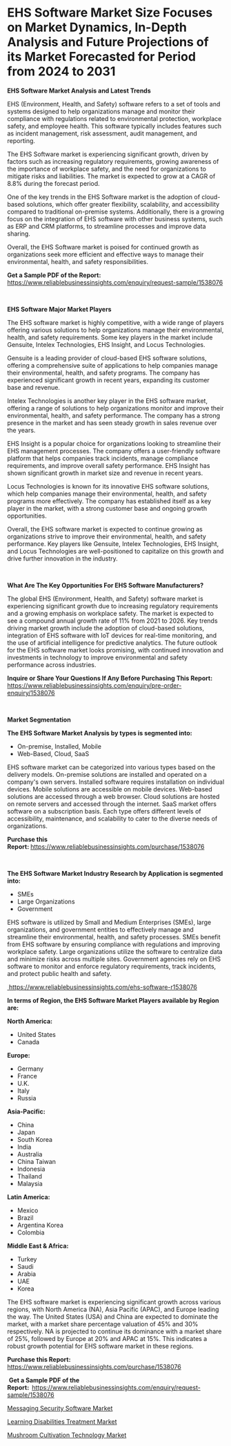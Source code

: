 <p><h1>EHS Software Market Size Focuses on Market Dynamics, In-Depth Analysis and Future Projections of its Market Forecasted for Period from 2024 to 2031</h1></p><p><strong>EHS Software Market Analysis and Latest Trends</strong></p>
<p><p>EHS (Environment, Health, and Safety) software refers to a set of tools and systems designed to help organizations manage and monitor their compliance with regulations related to environmental protection, workplace safety, and employee health. This software typically includes features such as incident management, risk assessment, audit management, and reporting.</p><p>The EHS Software market is experiencing significant growth, driven by factors such as increasing regulatory requirements, growing awareness of the importance of workplace safety, and the need for organizations to mitigate risks and liabilities. The market is expected to grow at a CAGR of 8.8% during the forecast period.</p><p>One of the key trends in the EHS Software market is the adoption of cloud-based solutions, which offer greater flexibility, scalability, and accessibility compared to traditional on-premise systems. Additionally, there is a growing focus on the integration of EHS software with other business systems, such as ERP and CRM platforms, to streamline processes and improve data sharing.</p><p>Overall, the EHS Software market is poised for continued growth as organizations seek more efficient and effective ways to manage their environmental, health, and safety responsibilities.</p></p>
<p><strong>Get a Sample PDF of the Report:&nbsp;</strong> <a href="https://www.reliablebusinessinsights.com/enquiry/request-sample/1538076">https://www.reliablebusinessinsights.com/enquiry/request-sample/1538076</a></p>
<p>&nbsp;</p>
<p><strong>EHS Software Major Market Players</strong></p>
<p><p>The EHS software market is highly competitive, with a wide range of players offering various solutions to help organizations manage their environmental, health, and safety requirements. Some key players in the market include Gensuite, Intelex Technologies, EHS Insight, and Locus Technologies.</p><p>Gensuite is a leading provider of cloud-based EHS software solutions, offering a comprehensive suite of applications to help companies manage their environmental, health, and safety programs. The company has experienced significant growth in recent years, expanding its customer base and revenue.</p><p>Intelex Technologies is another key player in the EHS software market, offering a range of solutions to help organizations monitor and improve their environmental, health, and safety performance. The company has a strong presence in the market and has seen steady growth in sales revenue over the years.</p><p>EHS Insight is a popular choice for organizations looking to streamline their EHS management processes. The company offers a user-friendly software platform that helps companies track incidents, manage compliance requirements, and improve overall safety performance. EHS Insight has shown significant growth in market size and revenue in recent years.</p><p>Locus Technologies is known for its innovative EHS software solutions, which help companies manage their environmental, health, and safety programs more effectively. The company has established itself as a key player in the market, with a strong customer base and ongoing growth opportunities.</p><p>Overall, the EHS software market is expected to continue growing as organizations strive to improve their environmental, health, and safety performance. Key players like Gensuite, Intelex Technologies, EHS Insight, and Locus Technologies are well-positioned to capitalize on this growth and drive further innovation in the industry.</p></p>
<p>&nbsp;</p>
<p><strong>What Are The Key Opportunities For EHS Software Manufacturers?</strong></p>
<p><p>The global EHS (Environment, Health, and Safety) software market is experiencing significant growth due to increasing regulatory requirements and a growing emphasis on workplace safety. The market is expected to see a compound annual growth rate of 11% from 2021 to 2026. Key trends driving market growth include the adoption of cloud-based solutions, integration of EHS software with IoT devices for real-time monitoring, and the use of artificial intelligence for predictive analytics. The future outlook for the EHS software market looks promising, with continued innovation and investments in technology to improve environmental and safety performance across industries.</p></p>
<p><strong>Inquire or Share Your Questions If Any Before Purchasing This Report:</strong> <a href="https://www.reliablebusinessinsights.com/enquiry/pre-order-enquiry/1538076">https://www.reliablebusinessinsights.com/enquiry/pre-order-enquiry/1538076</a></p>
<p>&nbsp;</p>
<p><strong>Market Segmentation</strong></p>
<p><strong>The EHS Software Market Analysis by types is segmented into:</strong></p>
<p><ul><li>On-premise, Installed, Mobile</li><li>Web-Based, Cloud, SaaS</li></ul></p>
<p><p>EHS software market can be categorized into various types based on the delivery models. On-premise solutions are installed and operated on a company's own servers. Installed software requires installation on individual devices. Mobile solutions are accessible on mobile devices. Web-based solutions are accessed through a web browser. Cloud solutions are hosted on remote servers and accessed through the internet. SaaS market offers software on a subscription basis. Each type offers different levels of accessibility, maintenance, and scalability to cater to the diverse needs of organizations.</p></p>
<p><strong>Purchase this Report:&nbsp;</strong><a href="https://www.reliablebusinessinsights.com/purchase/1538076">https://www.reliablebusinessinsights.com/purchase/1538076</a></p>
<p>&nbsp;</p>
<p><strong>The EHS Software Market Industry Research by Application is segmented into:</strong></p>
<p><ul><li>SMEs</li><li>Large Organizations</li><li>Government</li></ul></p>
<p><p>EHS software is utilized by Small and Medium Enterprises (SMEs), large organizations, and government entities to effectively manage and streamline their environmental, health, and safety processes. SMEs benefit from EHS software by ensuring compliance with regulations and improving workplace safety. Large organizations utilize the software to centralize data and minimize risks across multiple sites. Government agencies rely on EHS software to monitor and enforce regulatory requirements, track incidents, and protect public health and safety.</p></p>
<p><a href="https://www.reliablebusinessinsights.com/ehs-software-r1538076">&nbsp;https://www.reliablebusinessinsights.com/ehs-software-r1538076</a></p>
<p><strong>In terms of Region, the EHS Software Market Players available by Region are:</strong></p>
<p>
    <p> <strong> North America: </strong>
        <ul>
            <li>United States</li>
            <li>Canada</li>
        </ul>
        </p> 
    <p> <strong> Europe: </strong>
        <ul>
            <li>Germany</li>
            <li>France</li>
            <li>U.K.</li>
            <li>Italy</li>
            <li>Russia</li>
        </ul>
        </p> 
    <p> <strong> Asia-Pacific: </strong>
        <ul>
            <li>China</li>
            <li>Japan</li>
            <li>South Korea</li>
            <li>India</li>
            <li>Australia</li>
            <li>China Taiwan</li>
            <li>Indonesia</li>
            <li>Thailand</li>
            <li>Malaysia</li>
        </ul>
        </p> 
    <p> <strong> Latin America: </strong>
        <ul>
            <li>Mexico</li>
            <li>Brazil</li>
            <li>Argentina Korea</li>
            <li>Colombia</li>
        </ul>
        </p> 
    <p> <strong> Middle East & Africa: </strong>
        <ul>
            <li>Turkey</li>
            <li>Saudi</li>
            <li>Arabia</li>
            <li>UAE</li>
            <li>Korea</li>
        </ul>
    </p>
    </p>
<p><p>The EHS software market is experiencing significant growth across various regions, with North America (NA), Asia Pacific (APAC), and Europe leading the way. The United States (USA) and China are expected to dominate the market, with a market share percentage valuation of 45% and 30% respectively. NA is projected to continue its dominance with a market share of 25%, followed by Europe at 20% and APAC at 15%. This indicates a robust growth potential for EHS software market in these regions.</p></p>
<p><strong>Purchase this Report: </strong><a href="https://www.reliablebusinessinsights.com/purchase/1538076">https://www.reliablebusinessinsights.com/purchase/1538076</a></p>
<p>&nbsp;<strong>Get a Sample PDF of the Report:&nbsp;&nbsp;</strong><a href="https://www.reliablebusinessinsights.com/enquiry/request-sample/1538076">https://www.reliablebusinessinsights.com/enquiry/request-sample/1538076</a></p>
<p><strong></strong></p>
<p><p><a href="https://github.com/mooaaztarek/Market-Research-Report-List-1/blob/main/messaging-security-software-market.md">Messaging Security Software Market</a></p><p><a href="https://github.com/eeenafisainka/Market-Research-Report-List-1/blob/main/learning-disabilities-treatment-market.md">Learning Disabilities Treatment Market</a></p><p><a href="https://github.com/liliskanaya73/Market-Research-Report-List-1/blob/main/mushroom-cultivation-technology-market.md">Mushroom Cultivation Technology Market</a></p></p>